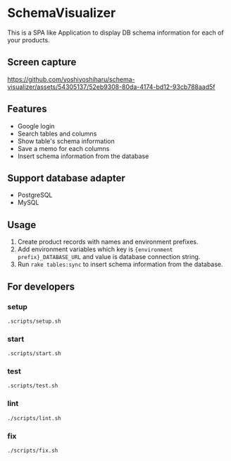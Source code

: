 # SchemaVisualizer
This is a SPA like Application to display DB schema information for each of your products.

## Screen capture
https://github.com/yoshiyoshiharu/schema-visualizer/assets/54305137/52eb9308-80da-4174-bd12-93cb788aad5f

## Features
- Google login
- Search tables and columns
- Show table's schema information
- Save a memo for each columns
- Insert schema information from the database

## Support database adapter
- PostgreSQL
- MySQL


## Usage
1. Create product records with names and environment prefixes.
2. Add environment variables which key is `{environment prefix}_DATABASE_URL` and value is database connection string.
3. Run `rake tables:sync` to insert schema information from the database.

## For developers

### setup
```
.scripts/setup.sh
```

### start
```
.scripts/start.sh
```

### test
```
.scripts/test.sh
```

### lint
```
./scripts/lint.sh
````

### fix
```
./scripts/fix.sh
```
